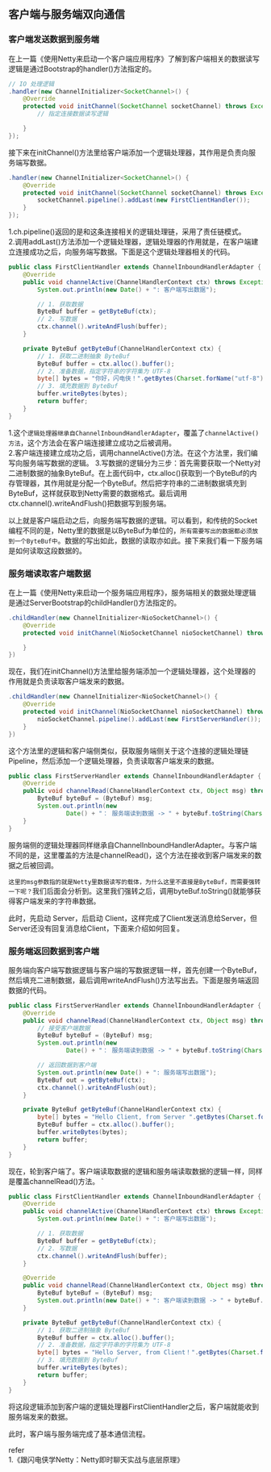## 客户端与服务端双向通信    

### 客户端发送数据到服务端
在上一篇《使用Netty来启动一个客户端应用程序》了解到客户端相关的数据读写逻辑是通过Bootstrap的handler()方法指定的。   
```java
// IO 处理逻辑
.handler(new ChannelInitializer<SocketChannel>() {
    @Override
    protected void initChannel(SocketChannel socketChannel) throws Exception {
        // 指定连接数据读写逻辑 

    }
});
``` 

接下来在initChannel()方法里给客户端添加一个逻辑处理器，其作用是负责向服务端写数据。 
```java
.handler(new ChannelInitializer<SocketChannel>() {
    @Override
    protected void initChannel(SocketChannel socketChannel) throws Exception {
        socketChannel.pipeline().addLast(new FirstClientHandler());
    }
});
```
1.ch.pipeline()返回的是和这条连接相关的逻辑处理链，采用了责任链模式。   
2.调用addLast()方法添加一个逻辑处理器，逻辑处理器的作用就是，在客户端建立连接成功之后，向服务端写数据。下面是这个逻辑处理器相关的代码。 
```java
public class FirstClientHandler extends ChannelInboundHandlerAdapter {
    @Override
    public void channelActive(ChannelHandlerContext ctx) throws Exception {
        System.out.println(new Date() + ": 客户端写出数据");

        // 1. 获取数据
        ByteBuf buffer = getByteBuf(ctx);
        // 2. 写数据
        ctx.channel().writeAndFlush(buffer);
    }

    private ByteBuf getByteBuf(ChannelHandlerContext ctx) {
        // 1. 获取二进制抽象 ByteBuf
        ByteBuf buffer = ctx.alloc().buffer();
        // 2. 准备数据，指定字符串的字符集为 UTF-8
        byte[] bytes = "你好，闪电侠！".getBytes(Charset.forName("utf-8"));
        // 3. 填充数据到 ByteBuf
        buffer.writeBytes(bytes);
        return buffer;
    }
}
``` 
1.这个`逻辑处理器继承自ChannelInboundHandlerAdapter`，覆盖了`channelActive()方法`，这个方法会在客户端连接建立成功之后被调用。   
2.客户端连接建立成功之后，调用channelActive()方法。在这个方法里，我们编写向服务端写数据的逻辑。 
3.写数据的逻辑分为三步：首先需要获取一个Netty对二进制数据的抽象ByteBuf。在上面代码中，ctx.alloc()获取到一个ByteBuf的内存管理器，其作用就是分配一个ByteBuf。然后把字符串的二进制数据填充到ByteBuf，这样就获取到Netty需要的数据格式。最后调用ctx.channel().writeAndFlush()把数据写到服务端。  

以上就是客户端启动之后，向服务端写数据的逻辑。可以看到，和传统的Socket编程不同的是，Netty里的数据是以ByteBuf为单位的，`所有需要写出的数据都必须放到一个ByteBuf中`。数据的写出如此，数据的读取亦如此。接下来我们看一下服务端是如何读取这段数据的。 

### 服务端读取客户端数据    
在上一篇《使用Netty来启动一个服务端应用程序》，服务端相关的数据处理逻辑是通过ServerBootstrap的childHandler()方法指定的。    
```java
.childHandler(new ChannelInitializer<NioSocketChannel>() {
    @Override
    protected void initChannel(NioSocketChannel nioSocketChannel) throws Exception {

    }
})
``` 
现在，我们在initChannel()方法里给服务端添加一个逻辑处理器，这个处理器的作用就是负责读取客户端发来的数据。       
```java
.childHandler(new ChannelInitializer<NioSocketChannel>() {
    @Override
    protected void initChannel(NioSocketChannel nioSocketChannel) throws Exception {
        nioSocketChannel.pipeline().addLast(new FirstServerHandler());
    }
})
``` 
这个方法里的逻辑和客户端侧类似，获取服务端侧关于这个连接的逻辑处理链Pipeline，然后添加一个逻辑处理器，负责读取客户端发来的数据。        
```java
public class FirstServerHandler extends ChannelInboundHandlerAdapter {
    @Override
    public void channelRead(ChannelHandlerContext ctx, Object msg) throws Exception {
        ByteBuf byteBuf = (ByteBuf) msg;
        System.out.println(new
                Date() + "： 服务端读到数据 -> " + byteBuf.toString(Charset.forName("utf-8")));
    }
}
``` 
服务端侧的逻辑处理器同样继承自ChannelInboundHandlerAdapter。与客户端不同的是，这里覆盖的方法是channelRead()，这个方法在接收到客户端发来的数据之后被回调。   

`这里的msg参数指的就是Netty里数据读写的载体，为什么这里不直接是ByteBuf，而需要强转一下呢？`我们后面会分析到。这里我们强转之后，调用byteBuf.toString()就能够获得客户端发来的字符串数据。         

此时，先启动 Server，后启动 Client，这样完成了Client发送消息给Server，但Server还没有回复消息给Client，下面来介绍如何回复。  

### 服务端返回数据到客户端  
服务端向客户端写数据逻辑与客户端的写数据逻辑一样，首先创建一个ByteBuf，然后填充二进制数据，最后调用writeAndFlush()方法写出去。下面是服务端返回数据的代码。      
```java
public class FirstServerHandler extends ChannelInboundHandlerAdapter {
    @Override
    public void channelRead(ChannelHandlerContext ctx, Object msg) throws Exception {
        // 接受客户端数据
        ByteBuf byteBuf = (ByteBuf) msg;
        System.out.println(new
                Date() + "： 服务端读到数据 -> " + byteBuf.toString(Charset.forName("utf-8")));

        // 返回数据到客户端
        System.out.println(new Date() + ": 服务端写出数据");
        ByteBuf out = getByteBuf(ctx);
        ctx.channel().writeAndFlush(out);
    }

    private ByteBuf getByteBuf(ChannelHandlerContext ctx) {
        byte[] bytes = "Hello Client, from Server ".getBytes(Charset.forName("utf-8"));
        ByteBuf buffer = ctx.alloc().buffer();
        buffer.writeBytes(bytes);
        return buffer;
    }
}
``` 

现在，轮到客户端了。客户端读取数据的逻辑和服务端读取数据的逻辑一样，同样是覆盖channelRead()方法。   `
```java
public class FirstClientHandler extends ChannelInboundHandlerAdapter {
    @Override
    public void channelActive(ChannelHandlerContext ctx) throws Exception {
        System.out.println(new Date() + ": 客户端写出数据");

        // 1. 获取数据
        ByteBuf buffer = getByteBuf(ctx);
        // 2. 写数据
        ctx.channel().writeAndFlush(buffer);
    }

    @Override
    public void channelRead(ChannelHandlerContext ctx, Object msg) throws Exception {
        ByteBuf byteBuf = (ByteBuf) msg;
        System.out.println(new Date() + ": 客户端读到数据 -> " + byteBuf.toString(Charset.forName("utf-8")));
    }

    private ByteBuf getByteBuf(ChannelHandlerContext ctx) {
        // 1. 获取二进制抽象 ByteBuf
        ByteBuf buffer = ctx.alloc().buffer();
        // 2. 准备数据，指定字符串的字符集为 UTF-8
        byte[] bytes = "Hello Server, from Client！".getBytes(Charset.forName("utf-8"));
        // 3. 填充数据到 ByteBuf
        buffer.writeBytes(bytes);
        return buffer;
    }
}
``` 
将这段逻辑添加到客户端的逻辑处理器FirstClientHandler之后，客户端就能收到服务端发来的数据。  


此时，客户端与服务端完成了基本通信流程。    

refer   
1.《跟闪电侠学Netty：Netty即时聊天实战与底层原理》      
